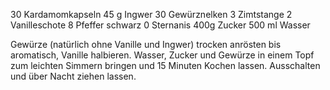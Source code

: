 30 Kardamomkapseln
45 g Ingwer 
30 Gewürznelken 
3 Zimtstange 
2 Vanilleschote 
8  Pfeffer schwarz
0 Sternanis 
400g Zucker 
500 ml Wasser

Gewürze (natürlich ohne Vanille und Ingwer) trocken anrösten bis aromatisch, Vanille halbieren.
Wasser, Zucker  und  Gewürze in einem Topf  zum leichten Simmern bringen und 15 Minuten Kochen lassen. Ausschalten und über Nacht ziehen lassen.
